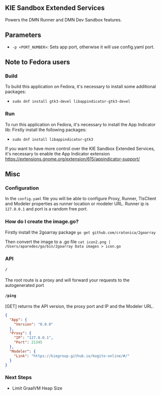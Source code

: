 ## KIE Sandbox Extended Services

Powers the DMN Runner and DMN Dev Sandbox features.

## Parameters

- `-p <PORT_NUMBER>`: Sets app port, otherwise it will use config.yaml port.

## Note to Fedora users

### Build

To build this application on Fedora, it's necessary to install some additional packages:

- `sudo dnf install gtk3-devel libappindicator-gtk3-devel`

### Run

To run this application on Fedora, it's necessary to install the App Indicator lib:
Firstly install the following packages:

- `sudo dnf install libappindicator-gtk3`

If you want to have more control over the KIE Sandbox Extended Services, it's necessary to enable the App Indicator extension
https://extensions.gnome.org/extension/615/appindicator-support/

## Misc

### Configuration

In the `config.yaml` file you will be able to configure Proxy, Runner, TlsClient and Modeler properties as runner location or modeler URL. Runner ip is `127.0.0.1` and port is a random free port.

### How do I create the image.go?

Firstly install the 2goarray package
`go get github.com/cratonica/2goarray`

Then convert the image to a .go file
`cat icon2.png | /Users/aparedes/go/bin/2goarray Data images > icon.go`

### API

#### `/`

The root route is a proxy and will forward your requests to the autogenerated port

#### `/ping`

[GET] returns the API version, the proxy port and IP and the Modeler URL.

```json
{
  "App": {
    "Version": "0.0.0"
  },
  "Proxy": {
    "IP": "127.0.0.1",
    "Port": 21345
  },
  "Modeler": {
    "Link": "https://kiegroup.github.io/kogito-online/#/"
  }
}
```

### Next Steps

- Limit GraalVM Heap Size
